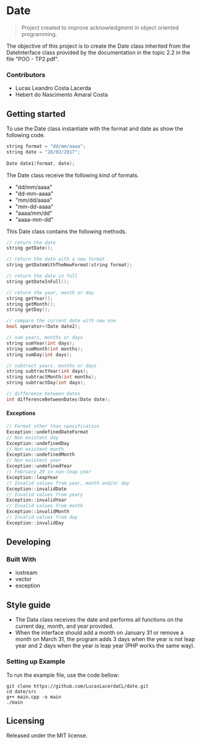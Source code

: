 # Date
> Project created to improve acknowledgment in object oriented programming.

The objective of this project is to create the Date class inherited from the DateInterface class provided by the documentation in the topic 2.2 in the file "POO - TP2.pdf".

### Contributors

* Lucas Leandro Costa Lacerda
* Hebert do Nascimento Amaral Costa

## Getting started

To use the Date class instantiate with the format and date as show the following code.

```c
string format = "dd/mm/aaaa";
string date = "28/02/2017";
    
Date date1(format, date);
```

The Date class receive the following kind of formats.

 - "dd/mm/aaaa"
 - "dd-mm-aaaa"
 - "mm/dd/aaaa"
 - "mm-dd-aaaa"
 - "aaaa/mm/dd"
 - "aaaa-mm-dd"

This Date class contains the following methods.

```c
// return the date
string getDate();

// return the date with a new format
string getDateWithTheNewFormat(string format);

// return the date in full
string getDateInFull();

// return the year, month or day
string getYear();
string getMonth();
string getDay();

// compare the current date with new one
bool operator=(Date date2);

// sum years, months or days
string sumYear(int days);
string sumMonth(int months);
string sumDay(int days);

// subtract years, months or days
string subtractYear(int days);
string subtractMonth(int months);
string subtractDay(int days);

// difference between dates
int differenceBetweenDates(Date date);
```

#### Exceptions
```c
// Format other than specification 
Exception::undefinedDateFormat
// Non existent day
Exception::undefinedDay
// Non existent month
Exception::undefinedMonth
// Non existent year
Exception::undefinedYear
// February 29 in non-leap year
Exception::leapYear
// Invalid values from year, month and/or day
Exception::invalidDate
// Invalid values from yeary
Exception::invalidYear
// Invalid values from month
Exception::invalidMonth
// Invalid values from day
Exception::invalidDay
```

## Developing

### Built With
 - iostream
 - vector
 - exception

## Style guide

 - The Data class receives the date and performs all functions on the current day, month, and year provided.
 - When the interface should add a month on January 31 or remove a month on March 31, the program adds 3 days when the year is not leap year and 2 days when the year is leap year (PHP works the same way).

### Setting up Example

To run the example file, use the code bellow:

```shell
git clone https://github.com/LucasLacerdaCL/date.git
cd date/src
g++ main.cpp -o main
./main
```

## Licensing

Released under the MIT license.